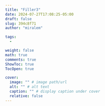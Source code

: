 ```yaml
---
title: "Filler3"
date: 2024-07-27T17:08:25-05:00
draft: false
slug: 394c8f71
author: "miralem"

tags: 
  - 

weight: false
math: true
comments: true
ShowToc: true
TocOpen: true

cover:
  image: "" # image path/url
  alt: "" # alt text
  caption: "" # display caption under cover
  relative: false
---
```

